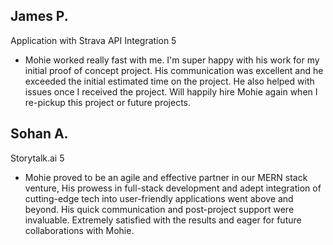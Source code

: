 ## James P.
Application with Strava API Integration
5
- Mohie worked really fast with me. I'm super happy with his work for my initial proof of concept project. His communication was excellent and he exceeded the initial estimated time on the project. He also helped with issues once I received the project.
Will happily hire Mohie again when I re-pickup this project or future projects.

## Sohan A.
Storytalk.ai
5
- Mohie proved to be an agile and effective partner in our MERN stack venture, His prowess in full-stack development and adept integration of cutting-edge tech into user-friendly applications went above and beyond. His quick communication and post-project support were invaluable. Extremely satisfied with the results and eager for future collaborations with Mohie.





